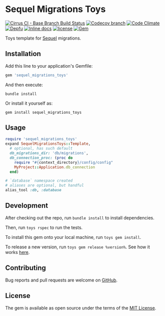 # Sequel Migrations Toys

[![Cirrus CI - Base Branch Build Status](https://img.shields.io/cirrus/github/AlexWayfer/sequel_migrations_toys?style=flat-square)](https://cirrus-ci.com/github/AlexWayfer/sequel_migrations_toys)
[![Codecov branch](https://img.shields.io/codecov/c/github/AlexWayfer/sequel_migrations_toys/master.svg?style=flat-square)](https://codecov.io/gh/AlexWayfer/sequel_migrations_toys)
[![Code Climate](https://img.shields.io/codeclimate/maintainability/AlexWayfer/sequel_migrations_toys.svg?style=flat-square)](https://codeclimate.com/github/AlexWayfer/sequel_migrations_toys)
[![Depfu](https://img.shields.io/depfu/AlexWayfer/sequel_migrations_toys?style=flat-square)](https://depfu.com/repos/github/AlexWayfer/sequel_migrations_toys)
[![Inline docs](https://inch-ci.org/github/AlexWayfer/sequel_migrations_toys.svg?branch=master)](https://inch-ci.org/github/AlexWayfer/sequel_migrations_toys)
[![license](https://img.shields.io/github/license/AlexWayfer/sequel_migrations_toys.svg?style=flat-square)](https://github.com/AlexWayfer/sequel_migrations_toys/blob/master/LICENSE.txt)
[![Gem](https://img.shields.io/gem/v/sequel_migrations_toys.svg?style=flat-square)](https://rubygems.org/gems/sequel_migrations_toys)

Toys template for [Sequel](https://sequel.jeremyevans.net/) migrations.

## Installation

Add this line to your application's Gemfile:

```ruby
gem 'sequel_migrations_toys'
```

And then execute:

```shell
bundle install
```

Or install it yourself as:

```shell
gem install sequel_migrations_toys
```

## Usage

```ruby
require 'sequel_migrations_toys'
expand SequelMigrationsToys::Template,
  # optional, has such default
  db_migrations_dir: 'db/migrations',
  db_connection_proc: (proc do
    require "#{context_directory}/config/config"
    MyProject::Application.db_connection
  end)

# `database` namespace created
# aliases are optional, but handful
alias_tool :db, :database
```

## Development

After checking out the repo, run `bundle install` to install dependencies.

Then, run `toys rspec` to run the tests.

To install this gem onto your local machine, run `toys gem install`.

To release a new version, run `toys gem release %version%`.
See how it works [here](https://github.com/AlexWayfer/gem_toys#release).

## Contributing

Bug reports and pull requests are welcome on [GitHub](https://github.com/AlexWayfer/sequel_migrations_toys).

## License

The gem is available as open source under the terms of the
[MIT License](https://opensource.org/licenses/MIT).
